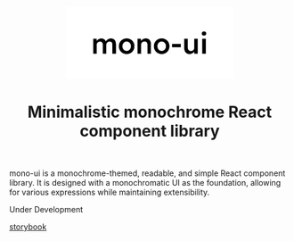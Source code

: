 <p align="center">
   <img src="./public/static/logo.svg" alt="mono-ui" width="300" />
</p>

<h1 align="center">Minimalistic monochrome React component library</h1>
<br />

mono-ui is a monochrome-themed, readable, and simple React component library. It is designed with a monochromatic UI as the foundation, allowing for various expressions while maintaining extensibility.

<p>Under Development</p>

<p><a href="https://6465935bbf2e897680de3162-bggpggbcwf.chromatic.com/" target="_blank">storybook</a></p>
